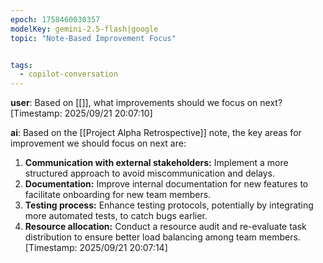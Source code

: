 ```yaml
---
epoch: 1758460030357
modelKey: gemini-2.5-flash|google
topic: "Note-Based Improvement Focus"


tags:
  - copilot-conversation
---
```


**user**: Based on [[<note>]], what improvements should we focus on next?
[Timestamp: 2025/09/21 20:07:10]

**ai**: Based on the [[Project Alpha Retrospective]] note, the key areas for improvement we should focus on next are:

1.  **Communication with external stakeholders:** Implement a more structured approach to avoid miscommunication and delays.
2.  **Documentation:** Improve internal documentation for new features to facilitate onboarding for new team members.
3.  **Testing process:** Enhance testing protocols, potentially by integrating more automated tests, to catch bugs earlier.
4.  **Resource allocation:** Conduct a resource audit and re-evaluate task distribution to ensure better load balancing among team members.
[Timestamp: 2025/09/21 20:07:14]
